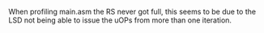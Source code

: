 When profiling main.asm the RS never got full, this seems to be due to the LSD not being able
to issue the uOPs from more than one iteration. 
